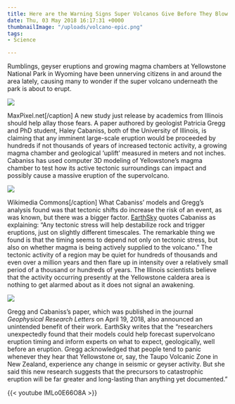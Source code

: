 ```yaml
---
title: Here are the Warning Signs Super Volcanos Give Before They Blow
date: Thu, 03 May 2018 16:17:31 +0000
thumbnailImage: "/uploads/volcano-epic.png"
tags:
- Science

---
```

Rumblings, geyser eruptions and growing magma chambers at Yellowstone National Park in Wyoming have been unnerving citizens in and around the area lately, causing many to wonder if the super volcano underneath the park is about to erupt.

![](http://newsattorneys.staging.wpengine.com/wp-content/uploads/2018/05/yellowstone-park-sign-1024x538.png) 

MaxPixel.net\[/caption\] A new study just release by academics from Illinois should help allay those fears. A paper authored by geologist Patricia Gregg and PhD student, Haley Cabaniss, both of the University of Illinois, is claiming that any imminent large-scale eruption would be proceeded by hundreds if not thousands of years of increased tectonic activity, a growing magma chamber and geological ‘uplift’ measured in meters and not inches. Cabaniss has used computer 3D modeling of Yellowstone’s magma chamber to test how its active tectonic surroundings can impact and possibly cause a massive eruption of the supervolcano.

![](http://newsattorneys.staging.wpengine.com/wp-content/uploads/2018/05/yellowstone-caldera-1024x528.png) 

Wikimedia Commons\[/caption\] What Cabaniss’ models and Gregg’s analysis found was that tectonic shifts do increase the risk of an event, as was known, but there was a bigger factor. [EarthSky](http://earthsky.org/earth/supervolcano-warning) quotes Cabaniss as explaining: “Any tectonic stress will help destabilize rock and trigger eruptions, just on slightly different timescales. The remarkable thing we found is that the timing seems to depend not only on tectonic stress, but also on whether magma is being actively supplied to the volcano.” The tectonic activity of a region may be quiet for hundreds of thousands and even over a million years and then flare up in intensity over a relatively small period of a thousand or hundreds of years. The Illinois scientists believe that the activity occurring presently at the Yellowstone caldera area is nothing to get alarmed about as it does not signal an awakening. 

![](http://newsattorneys.staging.wpengine.com/wp-content/uploads/2018/05/yellowstone-geyser-wiki-commons.png) 

Gregg and Cabaniss’s paper, which was published in the journal _Geophysical Research Letters_ on April 19, 2018, also announced an unintended benefit of their work. EarthSky writes that the “researchers unexpectedly found that their models could help forecast supervolcano eruption timing and inform experts on what to expect, geologically, well before an eruption. Gregg acknowledged that people tend to panic whenever they hear that Yellowstone or, say, the Taupo Volcanic Zone in New Zealand, experience any change in seismic or geyser activity. But she said this new research suggests that the precursors to catastrophic eruption will be far greater and long-lasting than anything yet documented.” 

{{< youtube lMLo0E66O8A >}}